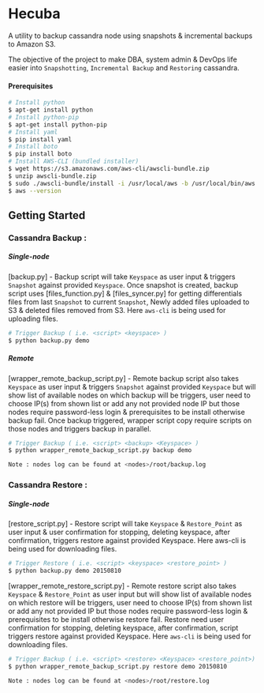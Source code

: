 # Hecuba
A utility to backup cassandra node using snapshots & incremental backups to Amazon S3.

The objective of the project to make DBA, system admin & DevOps life easier into `Snapshotting`, `Incremental Backup` and `Restoring` cassandra.

#### Prerequisites
```bash
# Install python
$ apt-get install python
# Install python-pip
$ apt-get install python-pip
# Install yaml
$ pip install yaml
# Install boto
$ pip install boto
# Install AWS-CLI (bundled installer)
$ wget https://s3.amazonaws.com/aws-cli/awscli-bundle.zip
$ unzip awscli-bundle.zip
$ sudo ./awscli-bundle/install -i /usr/local/aws -b /usr/local/bin/aws
$ aws --version
```

## Getting Started 

### Cassandra Backup :
##### Single-node
[backup.py] - Backup script will take `Keyspace` as user input & triggers `Snapshot` against provided `Keyspace`. Once snapshot is created, backup script uses [files_function.py] & [files_syncer.py] for getting differentials files from last `Snapshot` to current `Snapshot`, Newly added files uploaded to S3 & deleted files removed from S3. Here `aws-cli` is being used for uploading files.

```bash
# Trigger Backup ( i.e. <script> <keyspace> )
$ python backup.py demo
```

##### Remote

[wrapper_remote_backup_script.py] - Remote backup script also takes `Keyspace` as user input & triggers `Snapshot` against provided `Keyspace` but will show list of available nodes on which backup will be triggers, user need to choose IP(s) from shown list or add any not provided node IP but those nodes require password-less login & prerequisites to be install otherwise backup fail. Once backup triggered, wrapper script copy require scripts on those nodes and triggers backup in parallel.



```bash
# Trigger Backup ( i.e. <script> <backup> <Keyspace> )
$ python wrapper_remote_backup_script.py backup demo

Note : nodes log can be found at <nodes>/root/backup.log
```


### Cassandra Restore :
##### Single-node
[restore_script.py] - Restore script will take `Keyspace` & `Restore_Point` as user input & user confirmation for stopping, deleting keyspace, after confirmation, triggers restore against provided Keyspace. Here aws-cli is being used for downloading files.

```bash
# Trigger Restore ( i.e. <script> <keyspace> <restore_point> )
$ python backup.py demo 20150810
```

[wrapper_remote_restore_script.py] - Remote restore script also takes `Keyspace` & `Restore_Point` as user input but will show list of available nodes on which restore will be triggers, user need to choose IP(s) from shown list or add any not provided IP but those nodes require password-less login & prerequisites to be install otherwise restore fail. Restore need user confirmation for stopping, deleting keyspace, after confirmation, script triggers restore against provided Keyspace. Here `aws-cli` is being used for downloading files.

```bash
# Trigger Backup ( i.e. <script> <restore> <Keyspace> <restore_point>)
$ python wrapper_remote_backup_script.py restore demo 20150810

Note : nodes log can be found at <nodes>/root/restore.log
```



